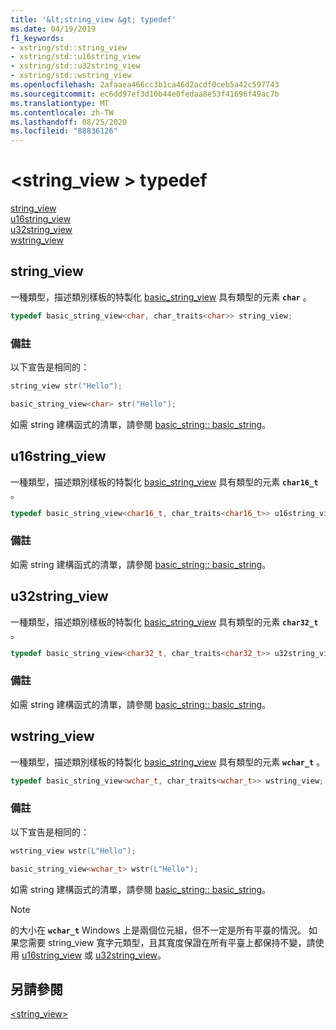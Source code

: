```yaml
---
title: '&lt;string_view &gt; typedef'
ms.date: 04/19/2019
f1_keywords:
- xstring/std::string_view
- xstring/std::u16string_view
- xstring/std::u32string_view
- xstring/std::wstring_view
ms.openlocfilehash: 2afaaea466cc3b1ca46d2acdf0ceb5a42c597743
ms.sourcegitcommit: ec6dd97ef3d10b44e0fedaa8e53f41696f49ac7b
ms.translationtype: MT
ms.contentlocale: zh-TW
ms.lasthandoff: 08/25/2020
ms.locfileid: "88836126"
---
```

# <a name="ltstring_viewgt-typedefs"></a>&lt;string_view &gt; typedef

[string_view](#string_view)\
[u16string_view](#u16string_view)\
[u32string_view](#u32string_view)\
[wstring_view](#wstring_view)

## <a name="string_view"></a><a name="string_view"></a> string_view

一種類型，描述類別樣板的特製化 [basic_string_view](../standard-library/basic-string-view-class.md) 具有類型的元素 **`char`** 。

```cpp
typedef basic_string_view<char, char_traits<char>> string_view;
```

### <a name="remarks"></a>備註

以下宣告是相同的：

```cpp
string_view str("Hello");

basic_string_view<char> str("Hello");
```

如需 string 建構函式的清單，請參閱 [basic_string:: basic_string](../standard-library/basic-string-class.md#basic_string)。

## <a name="u16string_view"></a><a name="u16string_view"></a> u16string_view

一種類型，描述類別樣板的特製化 [basic_string_view](../standard-library/basic-string-view-class.md) 具有類型的元素 **`char16_t`** 。

```cpp
typedef basic_string_view<char16_t, char_traits<char16_t>> u16string_view;
```

### <a name="remarks"></a>備註

如需 string 建構函式的清單，請參閱 [basic_string:: basic_string](../standard-library/basic-string-class.md#basic_string)。

## <a name="u32string_view"></a><a name="u32string_view"></a> u32string_view

一種類型，描述類別樣板的特製化 [basic_string_view](../standard-library/basic-string-view-class.md) 具有類型的元素 **`char32_t`** 。

```cpp
typedef basic_string_view<char32_t, char_traits<char32_t>> u32string_view;
```

### <a name="remarks"></a>備註

如需 string 建構函式的清單，請參閱 [basic_string:: basic_string](../standard-library/basic-string-class.md#basic_string)。

## <a name="wstring_view"></a><a name="wstring_view"></a> wstring_view

一種類型，描述類別樣板的特製化 [basic_string_view](../standard-library/basic-string-view-class.md) 具有類型的元素 **`wchar_t`** 。

```cpp
typedef basic_string_view<wchar_t, char_traits<wchar_t>> wstring_view;
```

### <a name="remarks"></a>備註

以下宣告是相同的：

```cpp
wstring_view wstr(L"Hello");

basic_string_view<wchar_t> wstr(L"Hello");
```

如需 string 建構函式的清單，請參閱 [basic_string:: basic_string](../standard-library/basic-string-class.md#basic_string)。

> [!NOTE]
> 的大小在 **`wchar_t`** Windows 上是兩個位元組，但不一定是所有平臺的情況。 如果您需要 string_view 寬字元類型，且其寬度保證在所有平臺上都保持不變，請使用 [u16string_view](../standard-library/string-view-typedefs.md#u16string_view) 或 [u32string_view](../standard-library/string-view-typedefs.md#u32string_view)。

## <a name="see-also"></a>另請參閱

[\<string_view>](../standard-library/string-view.md)
